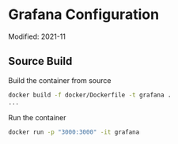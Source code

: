 # Grafana Configuration

Modified: 2021-11

## Source Build
Build the container from source
```bash
docker build -f docker/Dockerfile -t grafana .
...
```
Run the container
```bash
docker run -p "3000:3000" -it grafana
```
